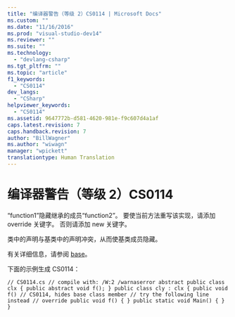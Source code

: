 ```yaml
---
title: "编译器警告（等级 2）CS0114 | Microsoft Docs"
ms.custom: ""
ms.date: "11/16/2016"
ms.prod: "visual-studio-dev14"
ms.reviewer: ""
ms.suite: ""
ms.technology: 
  - "devlang-csharp"
ms.tgt_pltfrm: ""
ms.topic: "article"
f1_keywords: 
  - "CS0114"
dev_langs: 
  - "CSharp"
helpviewer_keywords: 
  - "CS0114"
ms.assetid: 9647772b-d581-4620-981e-f9c607d4a1af
caps.latest.revision: 7
caps.handback.revision: 7
author: "BillWagner"
ms.author: "wiwagn"
manager: "wpickett"
translationtype: Human Translation
---
```

# 编译器警告（等级 2）CS0114
“function1”隐藏继承的成员“function2”。 要使当前方法重写该实现，请添加 override 关键字。 否则请添加 new 关键字。  
  
 类中的声明与基类中的声明冲突，从而使基类成员隐藏。  
  
 有关详细信息，请参阅 [base](../../csharp/language-reference/keywords/base.md)。  
  
 下面的示例生成 CS0114：  
  
```  
// CS0114.cs // compile with: /W:2 /warnaserror abstract public class clx { public abstract void f(); } public class cly : clx { public void f() // CS0114, hides base class member // try the following line instead // override public void f() { } public static void Main() { } }  
```